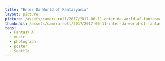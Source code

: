 ```yaml
---
title: "Enter Da World of Fantasyania"
layout: picture
picture: /assets/camera-roll/2017/2017-06-11-enter-da-world-of-fantasyania/20170611_220619120_iOS.jpg
thumbnail: /assets/camera-roll/2017/2017-06-11-enter-da-world-of-fantasyania/20170611_220619120_iOS-thumbnail.jpg
tags:
  - Fantasy A 
  - music
  - photograph
  - poster
  - Seattle
---
```

